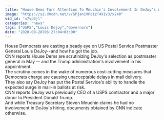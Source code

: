 ```yaml
---
title: "House Dems Turn Attention To Mnuchin's Involvement In DeJoy's Appointment"
image: "https://s2.dmcdn.net/v/SPjan1VFoizT4X1v3/x240"
vid_id: "x7vp3jl"
categories: "news"
tags: ["USPS","Louis Dejoy","Governors"]
date: "2020-08-28T06:27:04+03:00"
---
```

House Democrats are casting a beady eye on US Postal Service Postmaster General Louis DeJoy--and how he got the job.  <br>CNN reports House Dems are scrutinizing DeJoy's selection as postmaster general in May -- and the Trump administration's involvement in his appointment.  <br>The scrutiny comes in the wake of numerous cost-cutting measures that Democrats charge are causing unacceptable delays in mail delivery.  <br>They also say DeJoy has put the Postal Service's ability to handle the expected surge in mail-in ballots at risk.  <br>CNN reports DeJoy was previously CEO of a USPS contractor and a major donor to President Donald Trump.  <br>And while Treasury Secretary Steven Mnuchin claims he had no involvement in DeJoy's hiring, documents obtained by CNN indicate otherwise.
